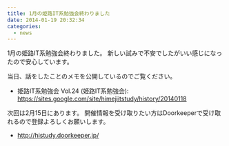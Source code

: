 ```yaml
---
title: 1月の姫路IT系勉強会終わりました
date: 2014-01-19 20:32:34
categories:
  - news
---
```


1月の姫路IT系勉強会終わりました。
新しい試みで不安でしたがいい感じになったので安心しています。

当日、話をしたことのメモを公開しているのでご覧ください。

-   姫路IT系勉強会 Vol.24 (姫路IT系勉強会): <https://sites.google.com/site/himejiitstudy/history/20140118>

次回は2月15日にあります。
開催情報を受け取りたい方はDoorkeeperで受け取れるので登録よろしくお願いします。

-   <http://histudy.doorkeeper.jp/>
